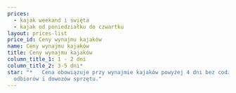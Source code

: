 ```yaml
---
prices:
  - kajak weekand i święta
  - kajak od poniedziałku do czwartku
layout: prices-list
price_id: Ceny wynajmu kajaków
name: Ceny wynajmu kajaków
title: Ceny wynajmu kajaków
column_title_1: 1 - 2 dni
column_title_2: 3-5 dni*
star: "*   Cena obowiązuje przy wynajmie kajaków powyżej 4 dni bez codziennych
  odbiorów i dowozów sprzętu."
---
```

